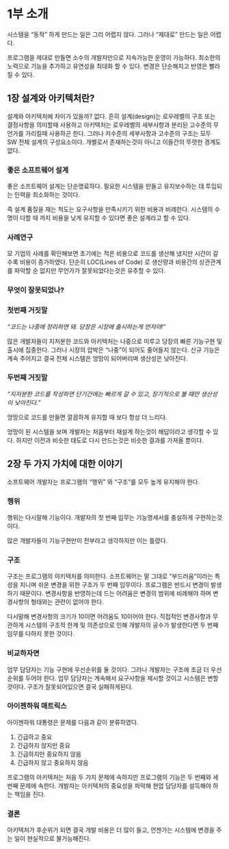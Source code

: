 # 1부 소개

시스템을 “동작” 하게 만드는 일은 그리 어렵지 않다. 그러나 “제대로” 만드는 일은 어렵다. 

프로그램을 제대로 만들면 소수의 개발자만으로 지속가능한 운영이 가능하다. 최소한의 노력으로 기능을 추가하고 유연성을 최대화 할 수 있다. 변경은 단순해지고 반영은 빨라질 수 있다. 

## 1장 설계와 아키텍처란?

설계와 아키텍처에 차이가 있을까? 없다. 흔히 설계(design)는 로우레벨의 구조 또는 결정사항을 의미할때 사용하고 아키텍처는 로우레벨의 세부사항과 분리된 고수준의 무언가를 가리킬때 사용하곤 한다. 그러나 저수준의 세부사항과 고수준의 구조는 모두 SW 전체 설계의 구성요소이다. 개별로서 존재하는것이 아니고 이들간의 뚜렷한 경계도 없다. 

### 좋은 소프트웨어 설계

좋은 소프트웨어 설계는 단순명료하다. 필요한 시스템을 만들고 유지보수하는 데 투입되는 인력을 최소화하는 것이다. 

즉 설계 품질을 재는 척도는 요구사항을 만족시키기 위한 비용과 비례한다. 시스템의 수명이 다할 때 까지 비용을 낮게 유지할 수 있다면 좋은 설계라고 할 수 있다.

### 사례연구

모 기업의 사례를 확인해보면 초기에는 적은 비용으로 코드를 생산해 냈지만 시간이 갈 수록 비용이 증가하였다. 단순히 LOC(Lines of Code) 로 생산량과 비용간의 상관관계를 파악할 순 없지만 무언가가 잘못되었다는것은 유추할 수 있다. 

### 무엇이 잘못되었나?

### 첫번째 거짓말

*“코드는 나중에 정리하면 돼. 당장은 시장에 출시하는게 먼저야!”*

많은 개발자들이 지저분한 코드와 아키텍처는 나중으로 미루고 당장의 빠른 기능구현 및 출시에 집중한다. 그러나 시장의 압박은 “나중”이 되어도 줄어들지 않는다. 신규 기능은 계속 주어지고 결국 전체 시스템은 엉망이 되어버리며 생산성은 낮아진다. 

### 두번째 거짓말

*“지저분한 코드를 작성하면 단기간에는 빠르게 갈 수 있고, 장기적으로 볼 때만 생산성이 낮아진다.”*

엉망으로 코드를 만들면 깔끔하게 유지할 때 보다 항상 더 느리다.

엉망이 된 시스템을 보며 개발자는 처음부터 재설계 하는것이 해답이라고 생각할 수 있다. 하지만 이전과 비슷한 태도로 다시 만드는것은 비슷한 결과를 가져올 뿐이다.

## 2장 두 가지 가치에 대한 이야기

소프트웨어 개발자는 프로그램의 “행위” 와 “구조”를 모두 높게 유지해야 한다. 

### 행위

행위는 다시말해 기능이다. 개발자의 첫 번째 임무는 기능명세서를 충실하게 구현하는것이다. 

많은 개발자들이 기능구현만이 전부라고 생각하지만 이는 틀렸다. 

### 구조

구조는 프로그램의 아키텍처를 의미한다. 소프트웨어는 말 그대로 “부드러움”이라는 특성을 지니며 쉬운 변경을 위한 구조가 두 번째 임무이다. 프로그램은 반드시 변경이 발생하기 때문이다. 변경사항을 반영하는데 드는 어려움은 변경의 범위에 비례해야 하며 변경사항의 형태와는 관련이 없어야 한다.

다시말해 변경사항의 크기가 10이면 어려움도 10이어야 한다. 직접적인 변경사항과 무관하게 시스템의 구조적 한계 및 의존성으로 인해 개발자의 공수가 발생한다면 두 번째 임무를 다하지 못한 것이다. 

### 비교하자면

업무 담당자는 기능 구현에 우선순위를 둘 것이다. 그러나 개발자는 구조에 조금 더 우선순위를 두어야 한다. 업무 담당자는 계속해서 요구사항을 제시할 것이고 시스템은 변할 것이다. 구조가 잘못되어있으면 결국 실패하게된다.

### 아이젠하워 매트릭스

아이젠하워 대통령은 문제를 다음과 같이 분류하였다.

1. 긴급하고 중요
2. 긴급하지 않지만 중요
3. 긴급하지만 중요하지 않음
4. 긴급하지 않고 중요하지 않음

프로그램의 아키텍처는 처음 두 가지 문제에 속하지만 프로그램의 기능은 두 번째와 세 번째 문제에 속한다. 개발자는 아키텍처의 중요성을 파악해 현업 담당자를 설득해야 하는 책임을 진다.

### 결론

아키텍처가 후순위가 되면 결국 개발 비용은 더 많이 들고, 언젠가는 시스템에 변경을 주는 일이 현실적으로 불가능해진다.